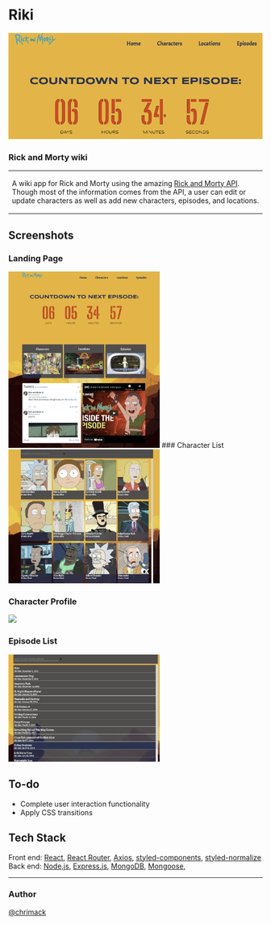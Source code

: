 # Riki
![Riki](https://github.com/chrimack/RickAndMorty/blob/media/pics/screenshots/countdown.png?raw=true)
### Rick and Morty wiki
<table>
<tr>
<td>
  
  A wiki app for Rick and Morty using the amazing [Rick and Morty API](https://rickandmortyapi.com/). Though most of the information comes from the API, a user can edit or update characters as well as add new characters, episodes, and locations.
</td>
</tr>
</table>


## Screenshots
### Landing Page
<img src="https://raw.githubusercontent.com/chrimack/RickAndMorty/media/pics/screenshots/home.png" width="300px" />
### Character List
<img src="https://raw.githubusercontent.com/chrimack/RickAndMorty/media/pics/screenshots/characters.png" width="300px" />

### Character Profile
<img src="https://raw.githubusercontent.com/chrimack/RickAndMorty/media/pics/screenshots/character.png" width="300px" />

### Episode List
<img src="https://raw.githubusercontent.com/chrimack/RickAndMorty/media/pics/screenshots/episodes.png" width="300px" />



## To-do
- Complete user interaction functionality
- Apply CSS transitions

## Tech Stack

Front end: [React](https://reactjs.org/), [React Router](https://reactrouter.com/), [Axios](https://axios-http.com/), [styled-components](https://styled-components.com/), [styled-normalize](https://www.npmjs.com/package/styled-normalize)
<br>
Back end: [Node,js](https://nodejs.org/en/), [Express.js](https://expressjs.com/), [MongoDB](https://www.mongodb.com/), [Mongoose](https://mongoosejs.com/), 

<hr>

### Author
[@chrimack](github.com/chrimack)
